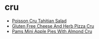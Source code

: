 # cru

 * [Poisson Cru Tahitian Salad](../index/p/poisson-cru-tahitian-salad-242084.json)
 * [Gluten Free Cheese And Herb Pizza Cru](../index/g/gluten-free-cheese-and-herb-pizza-cru.json)
 * [Pams Mini Apple Pies With Almond Cru](../index/p/pams-mini-apple-pies-with-almond-cru.json)
